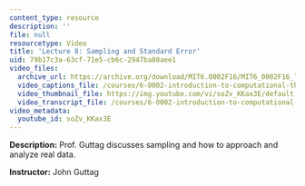 ```yaml
---
content_type: resource
description: ''
file: null
resourcetype: Video
title: 'Lecture 8: Sampling and Standard Error'
uid: 79b17c3a-63cf-71e5-cb6c-2947ba80aee1
video_files:
  archive_url: https://archive.org/download/MIT6.0002F16/MIT6_0002F16_lec08_300k.mp4
  video_captions_file: /courses/6-0002-introduction-to-computational-thinking-and-data-science-fall-2016/4f622d3309645cefafc357f5151b33bc_soZv_KKax3E.vtt
  video_thumbnail_file: https://img.youtube.com/vi/soZv_KKax3E/default.jpg
  video_transcript_file: /courses/6-0002-introduction-to-computational-thinking-and-data-science-fall-2016/2b524c63c8236d001970e454a3707bf9_soZv_KKax3E.pdf
video_metadata:
  youtube_id: soZv_KKax3E
---
```


**Description:** Prof. Guttag discusses sampling and how to approach and analyze real data.

**Instructor:** John Guttag